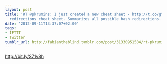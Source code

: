 ```yaml
---
layout: post
title: 'RT @pkrumins: I just created a new cheat sheet - http://t.co/gYXwkWTZ - bash
  redirections cheat sheet. Summarizes all possible bash redirections.'
date: '2012-09-11T13:37:07+02:00'
tags:
- IFTTT
- Twitter
tumblr_url: http://fabiantheblind.tumblr.com/post/31330951584/rt-pkrumins-i-just-created-a-new-cheat-sheet
---
```

http://bit.ly/S71v8h

